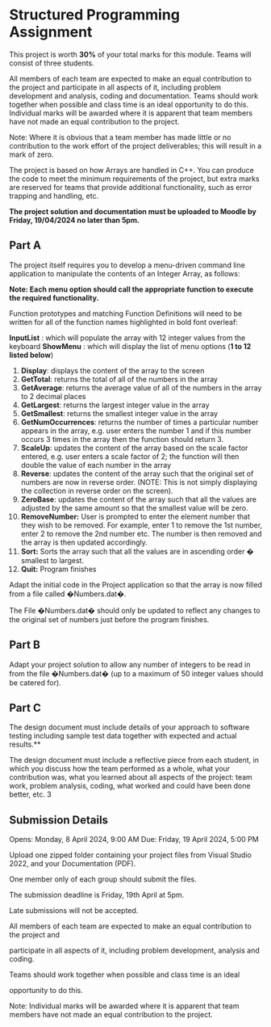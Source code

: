 
# Structured Programming Assignment

This project is worth **30%** of your total marks for this module. Teams will consist of three students.

All members of each team are expected to make an equal contribution to the project and participate in all aspects of it, including problem development and analysis, coding and documentation. Teams should work together when possible and class time is an ideal opportunity to do this. Individual marks will be awarded where it is apparent that team members have not made an equal contribution to the project.

Note: Where it is obvious that a team member has made little or no contribution to the work effort of the project deliverables; this will result in a mark of zero.

The project is based on how Arrays are handled in C++. You can produce the code to meet the minimum requirements of the project, but extra marks are reserved for teams that provide additional functionality, such as error trapping and handling, etc.

**The project solution and documentation must be uploaded to Moodle by Friday, 19/04/2024 no later than 5pm.**

## **Part A**

The project itself requires you to develop a menu-driven command line application to manipulate the contents of an Integer Array, as follows:

**Note: Each menu option should call the appropriate function to execute the required functionality.**

Function prototypes and matching Function Definitions will need to be written for all of the function names highlighted in bold font overleaf:

**InputList** : which will populate the array with 12 integer values from the keyboard **ShowMenu** : which will display the list of menu options (**1 to 12 listed below**)

1. **Display**: displays the content of the array to the screen
1. **GetTotal**: returns the total of all of the numbers in the array
1. **GetAverage**: returns the average value of all of the numbers in the array to 2 decimal places
1. **GetLargest**: returns the largest integer value in the array
1. **GetSmallest**: returns the smallest integer value in the array
1. **GetNumOccurrences**: returns the number of times a particular number appears in the array, e.g. user enters the number 1 and if this number occurs 3 times in the array then the function should return 3.
1. **ScaleUp**: updates the content of the array based on the scale factor entered, e.g. user enters a scale factor of 2; the function will then double the value of each number in the array
1. **Reverse**: updates the content of the array such that the original set of numbers are now in reverse order. (NOTE: This is not simply displaying the collection in reverse order on the screen).
1. **ZeroBase**: updates the content of the array such that all the values are adjusted by the same amount so that the smallest value will be zero.
1. **RemoveNumber:** User is prompted to enter the element number that they wish to be removed. For example, enter 1 to remove the 1st number, enter 2 to remove the 2nd number etc. The number is then removed and the array is then updated accordingly.
1. **Sort:** Sorts the array such that all the values are in ascending order � smallest to largest.
1. **Quit:** Program finishes

Adapt the initial code in the Project application so that the array is now filled from a file called �Numbers.dat�.

The File �Numbers.dat� should only be updated to reflect any changes to the original set of numbers just before the program finishes.

## **Part B**

Adapt your project solution to allow any number of integers to be read in from the file �Numbers.dat� (up to a maximum of 50 integer values should be catered for).

## **Part C**

The design document must include details of your approach to software testing including sample test data together with expected and actual results.\*\*

The design document must include a reflective piece from each student, in which you discuss how the team performed as a whole, what your contribution was, what you learned about all aspects of the project: team work, problem analysis, coding, what worked and could have been done better, etc.
3

## Submission Details

Opens: Monday, 8 April 2024, 9:00 AM
Due: Friday, 19 April 2024, 5:00 PM

Upload one zipped folder containing your project files from Visual Studio 2022, and your Documentation (PDF).

One member only of each group should submit the files.

The submission deadline is Friday, 19th April at 5pm.

Late submissions will not be accepted.

All members of each team are expected to make an equal contribution to the project and

participate in all aspects of it, including problem development, analysis and coding.

Teams should work together when possible and class time is an ideal

opportunity to do this.

Note: Individual marks will be awarded where it is apparent that team members have not made an equal contribution to the project.